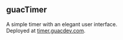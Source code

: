 ## guacTimer
A simple timer with an elegant user interface.  
Deployed at [timer.guacdev.com](https://timer.guacdev.com).
